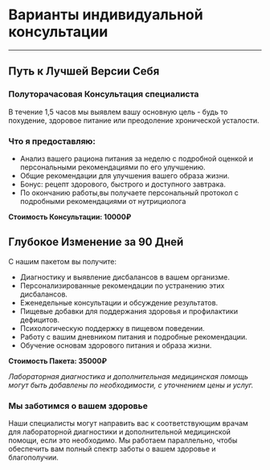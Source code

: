 
# Варианты индивидуальной консультации
----------------------------------------------------------

## Путь к Лучшей Версии Себя

### Полуторачасовая Консультация специалиста

В течение 1,5 часов мы выявлем вашу основную цель - будь то похудение, здоровое питание или преодоление хронической усталости. 
### Что я предоставляю:

- Анализ вашего рациона питания за неделю с подробной оценкой и персональными рекомендациями по его улучшению.
- Общие рекомендации для улучшения вашего образа жизни.
- Бонус: рецепт здорового, быстрого и доступного завтрака.
- По окончанию работы,вы получаете персональный протокол с подробными рекомендациями от нутрициолога

  
**Стоимость Консультации: 10000₽**

## Глубокое Изменение за 90 Дней

С нашим пакетом вы получите:

- Диагностику и выявление дисбалансов в вашем организме.
- Персонализированные рекомендации по устранению этих дисбалансов.
- Еженедельные консультации и обсуждение результатов.
- Пищевые добавки для поддержания здоровья и профилактики дефицитов.
- Психологическую поддержку в пищевом поведении.
- Работу с вашим дневником питания и подробные рекомендации.
- Обучение основам здорового питания и образа жизни.

**Стоимость Пакета: 35000₽**

_Лабораторная диагностика и дополнительная медицинская помощь могут быть добавлены по необходимости, с уточнением цены и услуг._

### Мы заботимся о вашем здоровье

Наши специалисты могут направить вас к соответствующим врачам для лабораторной диагностики и дополнительной медицинской помощи, если это необходимо. Мы работаем параллельно, чтобы обеспечить вам полный спектр заботы о вашем здоровье и благополучии.

